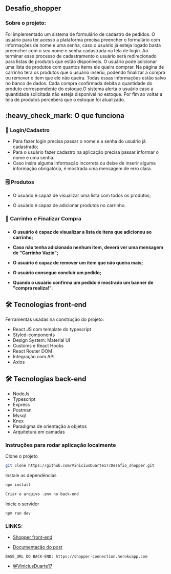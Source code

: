 ## Desafio_shopper

### Sobre o projeto:

Foi implementado um sistema de formulário de cadastro de pedidos. O usuário para ter acesso a plataforma precisa preencher o formulário com informações de nome e uma senha, caso o usuário já esteja logado basta preencher com o seu nome e senha cadastrada na tela de login. Ao terminar esse processo de cadastramento o usuário será redirecionado para listas de produtos que estão disponíveis. O usuário pode adicionar uma lista de produtos com quantos items ele queira comprar. Na página de carrinho tera os produtos que o usuário inseriu, podendo finalizar a compra ou remover o item que ele não queira. Todas essas informações estão salvo no banco de dados. Cada compra confirmada debita a quantidade do produto correspondente do estoque.O sistema alerta o usuário caso a quantidade solicitada não esteja disponível no
estoque. Por fim ao voltar a tela de produtos perceberá que o estoque foi atualizado.


<h2 id="funciona">:heavy_check_mark: O que funciona</h2>

<h3> 👤 Login/Cadastro</h3>

* Para fazer login precisa passar o nome e a senha do usuário já cadastrado;
* Para o usuário fazer cadastro na aplicação precisa passar informar o nome e uma senha.
* Caso insira alguma informação incorreta ou deixe de inserir alguma informação obrigatória, é mostrada uma mensagem de erro clara.

<h3>🗒️ Produtos</h3>

* O usuário é capaz de visualizar uma lista com todos os produtos;

* O usuário é capaz de adicionar produtos no carrinho.

<h3>🛒 Carrinho e Finalizar Compra<h3> 

<h4>

* O usuário é capaz de visualizar a lista de itens que adicionou ao carrinho;

* Caso não tenha adicionado nenhum item, deverá ver uma mensagem de "Carrinho Vazio";

* O usuário é capaz de remover um item que não queira mais;

* O usuário consegue concluir um pedido;

* Quando o usuário confirma um pedido é mostrado um banner de "compra realiza!".
</h4>

<h2> 🛠 Tecnologias front-end </h2>

Ferramentas usadas na construção do projeto:

* React JS com template do typescript
* Styled-components
* Design System: Material UI
* Customs e React Hooks
* React Router DOM
* Integração com API
* Axios

<h2> 🛠 Tecnologias back-end </h2>

* NodeJs
* Typescript
* Express
* Postman
* Mysql
* Knex
* Paradigma de orientação a objetos
* Arquitetura em camadas


 ### Instruções para rodar aplicação localmente
 
 Clone o projeto

```bash
git clone https://github.com/ViniciusDuarte17/Desafio_shopper.git
```
Instale as dependências

```bash
npm install
```

```bash
Criar o arquivo .env no back-end
```

Inicie o servidor

```
npm run dev 
```


 ### LINKS:
 
 * [Shopper front-end](https://dynamic-treacle-61ca72.netlify.app/)

 * [Documentação do post](https://documenter.getpostman.com/view/19713876/2s83zpL1WR)

```
BASE_URL DO BACK-END: https://shopper-connection.herokuapp.com
```

- [@ViniciusDuarte17](https://github.com/ViniciusDuarte17)
